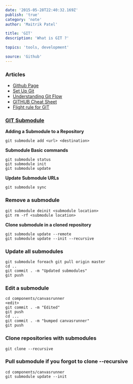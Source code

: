 ```yaml
---
date: '2015-05-28T22:40:32.169Z'
publish: 'true'
category: 'note'
author: 'Maitrik Patel'

title: 'GIT'
description: 'What is GIT ?'

topics: 'tools, development'

source: 'Github'
---
```


### Articles

- [Github Page ](https://help.github.com/articles/create-a-repo)
- [Set Up Git ](https://help.github.com/articles/set-up-git)
- [Understanding Git Flow ](https://guides.github.com/introduction/flow/index.html)
- [GITHUB Cheat Sheet ](https://github.com/tiimgreen/github-cheat-sheet)
- [Flight rule for GIT ](https://github.com/k88hudson/git-flight-rules)

### [GIT Submodule](https://git-scm.com/book/en/v2/Git-Tools-Submodules)

**Adding a Submodule to a Repository**

```
git submodule add <url> <destination>
```

**Submodule Basic commands**

```
git submodule status
git submodule init
git submodule update
```

**Update Submodule URLs**

```
git submodule sync
```

### Remove a submodule

```
git submodule deinit <submodule location>
git rm -rf <submodule location>
```

**Clone submodule in a cloned repository**

```
git submodule update --remote
git submodule update --init --recursive
```

### Update all submodules

```
git submodule foreach git pull origin master
cd ..
git commit . -m "Updated submodules"
git push
```

### Edit a submodule

```
cd components/canvasrunner
<edit>
git commit . -m "Edited"
git push
cd ...
git commit . -m "bumped canvasrunner"
git push
```

### Clone repositories with submodules

```
git clone --recursive
```

### Pull submodule if you forgot to clone --recursive

```
cd components/canvasrunner
git submodule update --init
```
